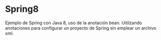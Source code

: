# Spring8
Ejemplo de Spring con Java 8, uso de la anotación bean. Uitilzando anotaciones para configurar un proyecto de Spring sin 
emplear un archivo xml.
